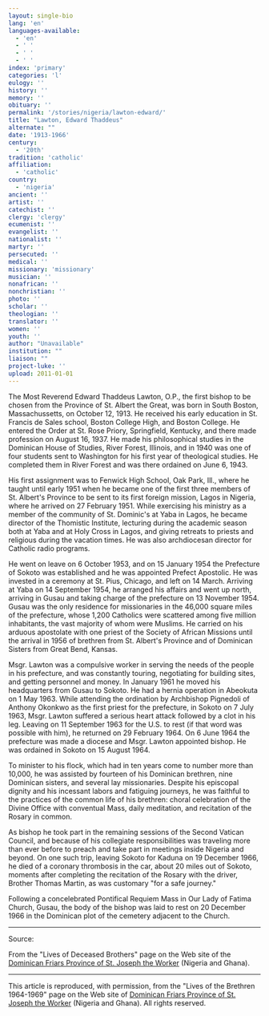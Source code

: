 ```yaml
---
layout: single-bio
lang: 'en'
languages-available:
  - 'en'
  - ' '
  - ' '
  - ' '
index: 'primary'
categories: 'l'
eulogy: ''
history: ''
memory: ''
obituary: ''
permalink: '/stories/nigeria/lawton-edward/'
title: "Lawton, Edward Thaddeus"
alternate: ""
date: '1913-1966'
century:
  - '20th'
tradition: 'catholic'
affiliation:
  - 'catholic'
country:
  - 'nigeria'
ancient: ''
artist: ''
catechist: ''
clergy: 'clergy'
ecumenist: ''
evangelist: ''
nationalist: ''
martyr: ''
persecuted: ''
medical: ''
missionary: 'missionary'
musician: ''
nonafrican: ''
nonchristian: ''
photo: ''
scholar: ''
theologian: ''
translator: ''
women: ''
youth: ''
author: "Unavailable"
institution: ""
liaison: ""
project-luke: ''
upload: 2011-01-01
---
```




The Most Reverend Edward Thaddeus Lawton, O.P., the first bishop to
be chosen from the Province of St. Albert the Great, was born in South
Boston, Massachussetts, on October 12, 1913. He received his early education
in St. Francis de Sales school, Boston College High, and Boston College. He
entered the Order at St. Rose Priory, Springfield, Kentucky, and there made
profession on August 16, 1937. He made his philosophical studies in the
Dominican House of Studies, River Forest, Illinois, and in 1940 was one of
four students sent to Washington for his first year of theological studies. He
completed them in River Forest and was there ordained on June 6, 1943.

His first assignment was to Fenwick High School, Oak Park, Ill., where he
taught until early 1951 when he became one of the first three members of St.
Albert's Province to be sent to its first foreign mission, Lagos in Nigeria,
where he arrived on 27 February 1951. While exercising his ministry as a
member of the community of St. Dominic's at Yaba in Lagos, he became director
of the Thomistic Institute, lecturing during the academic season both at Yaba
and at Holy Cross in Lagos, and giving retreats to priests and religious
during the vacation times. He was also archdiocesan director for Catholic
radio programs.

He went on leave on 6 October 1953, and on 15 January 1954 the Prefecture
of Sokoto was established and he was appointed Prefect Apostolic. He was
invested in a ceremony at St. Pius, Chicago, and left on 14 March. Arriving at
Yaba on 14 September 1954, he arranged his affairs and went up north, arriving
in Gusau and taking charge of the prefecture on 13 November 1954. Gusau was
the only residence for missionaries in the 46,000 square miles of the
prefecture, whose 1,200 Catholics were scattered among five million
inhabitants, the vast majority of whom were Muslims. He carried on his arduous
apostolate with one priest of the Society of African Missions until the
arrival in 1956 of brethren from St. Albert's Province and of Dominican
Sisters from Great Bend, Kansas.

Msgr. Lawton was a compulsive worker in serving the needs of the people in
his prefecture, and was constantly touring, negotiating for building sites,
and getting personnel and money. In January 1961 he moved his headquarters from
Gusau to Sokoto. He had a hernia operation in Abeokuta on 1 May 1963. While
attending the ordination by Archbishop Pignedoli of Anthony Okonkwo as the
first priest for the prefecture, in Sokoto on 7 July 1963, Msgr. Lawton suffered a
serious heart attack followed by a clot in his leg. Leaving on 11 September
1963 for the U.S. to rest (if that word was possible with him), he returned on
29 February 1964. On 6 June 1964 the prefecture was made a diocese and Msgr. Lawton
appointed bishop. He was ordained in Sokoto on 15 August 1964.

To minister to his flock, which had in ten years come to number more than
10,000, he was assisted by fourteen of his Dominican brethren, nine Dominican
sisters, and several lay missionaries. Despite his episcopal dignity and his
incessant labors and fatiguing journeys, he was faithful to the practices of
the common life of his brethren: choral celebration of the Divine Office with
conventual Mass, daily meditation, and recitation of the Rosary in common.

As bishop he took part in the remaining sessions of the Second Vatican
Council, and because of his collegiate responsibilities was traveling more
than ever before to preach and take part in meetings inside Nigeria and beyond. On one such trip, leaving Sokoto for Kaduna on 19 December 1966, he died of a coronary thrombosis in the car, about 20 miles out of
Sokoto, moments after completing the recitation of the Rosary with the driver,
Brother Thomas Martin, as was customary "for a safe journey."

Following a concelebrated Pontifical Requiem Mass in Our Lady of Fatima
Church, Gusau, the body of the bishop was laid to rest on 20 December 1966 in
the Dominican plot of the cemetery adjacent to the Church.

---

Source:

From the "Lives of Deceased Brothers" page on the Web site of the [Dominican Friars Province of St. Joseph the Worker](http://www.domcentral.org) (Nigeria and Ghana).

---

This article is reproduced, with permission, from the "Lives of the Brethren 1964-1969" page on the Web site of [Dominican Friars Province of St. Joseph the Worker](http://www.domcentral.org) (Nigeria and Ghana). All rights reserved.
